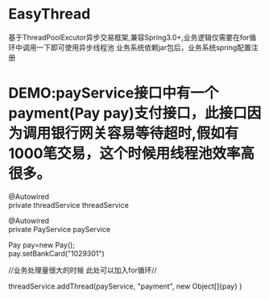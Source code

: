 # EasyThread
基于ThreadPoolExcutor异步交易框架,兼容Spring3.0+,业务逻辑仅需要在for循环中调用一下即可使用异步线程池
业务系统依赖jar包后，业务系统spring配置注册<bean id="threadService" class="com.thread.asyc.spring.AsynServiceFactoryBean">

# DEMO:payService接口中有一个payment(Pay pay)支付接口，此接口因为调用银行网关容易等待超时,假如有1000笔交易，这个时候用线程池效率高很多。

@Autowired                               
private  threadService threadService

@Autowired                                            
private  PayService payService

Pay pay=new Pay();            
pay.setBankCard("1029301")      

//业务处理量很大的时候  此处可以加入for循环//

 threadService.addThread(payService, "payment", new Object[]{pay} )
